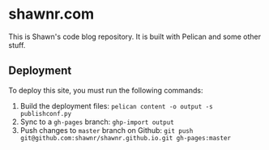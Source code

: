 # shawnr.com

This is Shawn's code blog repository. It is built with Pelican and some other
stuff.

## Deployment

To deploy this site, you must run the following commands:

1. Build the deployment files: `pelican content -o output -s publishconf.py`
2. Sync to a `gh-pages` branch: `ghp-import output`
3. Push changes to `master` branch on Github: `git push git@github.com:shawnr/shawnr.github.io.git gh-pages:master`
